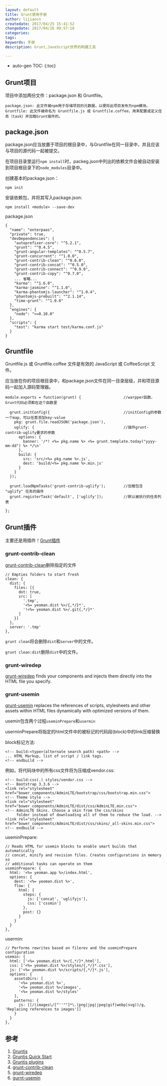 ```yaml
---
layout: default
title: Grunt使用手册
author: lijiaocn
createdate: 2017/04/25 15:41:52
changedate: 2017/04/26 09:57:18
categories:
tags:
keywords: 手册
description: Grunt,JaveScript世界的构建工具

---
```


* auto-gen TOC:
{:toc}

## Grunt项目

项目中添加两份文件：package.json 和 Gruntfile。

	package.json: 此文件被npm用于存储项目的元数据，以便将此项目发布为npm模块。
	Gruntfile: 此文件被命名为 Gruntfile.js 或 Gruntfile.coffee，用来配置或定义任务（task）并加载Grunt插件的。

## package.json

package.json应当放置于项目的根目录中，与Gruntfile在同一目录中，并且应该与项目的源代码一起被提交。

在项目目录里运行`npm install`时，packeg.json中列出的依赖文件会被自动安装到项目根目录下的`node_modules`目录中。

创建基本的package.json：

	npm init

安装依赖包，并将其写入package.json:

	npm install <module> --save-dev

package.json

	{
	  "name": "enterpaas",
	  "private": true,
	  "devDependencies": {
	    "autoprefixer-core": "^5.2.1",
	    "grunt": "^0.4.5",
	    "grunt-angular-templates": "^0.5.7",
	    "grunt-concurrent": "^1.0.0",
	    "grunt-contrib-clean": "^0.6.0",
	    "grunt-contrib-concat": "^0.5.0",
	    "grunt-contrib-connect": "^0.9.0",
	    "grunt-contrib-copy": "^0.7.0",
	    ... 省略...
	    "karma": "^1.6.0",
	    "karma-jasmine": "^1.1.0",
	    "karma-phantomjs-launcher": "^1.0.4",
	    "phantomjs-prebuilt": "^2.1.14",
	    "time-grunt": "^1.0.0"
	  },
	  "engines": {
	    "node": ">=0.10.0"
	  },
	  "scripts": {
	    "test": "karma start test/karma.conf.js"
	  }
	}

## Gruntfile

Gruntfile.js 或 Gruntfile.coffee 文件是有效的 JavaScript 或 CoffeeScript 文件。

应当放在你的项目根目录中，和package.json文件在同一目录层级，并和项目源码一起加入源码管理器。

	module.exports = function(grunt) {                   //warpper函数，Grunt代码必须都在这个函数里
	
	  grunt.initConfig({                                 //initConfig的参数一个map，可以任意添加key-value
	    pkg: grunt.file.readJSON('package.json'),
	    uglify: {                                        //插件grunt-contrib-uglify要求的参数
	      options: {
	        banner: '/*! <%= pkg.name %> <%= grunt.template.today("yyyy-mm-dd") %> */\n'
	      },
	      build: {
	        src: 'src/<%= pkg.name %>.js',
	        dest: 'build/<%= pkg.name %>.min.js'
	      }
	    }
	  });
	
	  grunt.loadNpmTasks('grunt-contrib-uglify');        //加载包含 "uglify" 任务的插件
	  grunt.registerTask('default', ['uglify']);         //默认被执行的任务列表
	
	};

## Grunt插件

主要还是用插件！[Grunt插件][3]

### grunt-contrib-clean

[grunt-contrib-clean][4]删除指定的文件

	// Empties folders to start fresh
	clean: {
	  dist: {
	    files: [{
	      dot: true,
	      src: [
	        '.tmp',
	        '<%= yeoman.dist %>/{,*/}*', 
	        '!<%= yeoman.dist %>/.git{,*/}*'
	      ]
	    }]
	  },
	  server: '.tmp'
	},

`grunt clean`将会删除`dist`和`server`中的文件。

`grunt clean:dist`删除`dist`中的文件。

### grunt-wiredep

[grunt-wiredep][5] finds your components and injects them directly into the HTML file you specify.

### grunt-usemin

[grunt-usemin][6] replaces the references of scripts, stylesheets and other assets within HTML files dynamically with optimized versions of them.

usemin包含两个过程`useminPrepare`和`usermin`

userminPrepare将指定的html文件中的被标记的代码段(block)中的link压缩替换

block标记方法:

	<!-- build:<type>(alternate search path) <path> -->
	... HTML Markup, list of script / link tags.
	<!-- endbuild -->

例如，将代码块中的所有css文件将为压缩成vendor.css:

	<!-- build:css(.) styles/vendor.css -->
	<!-- Bootstrap 3.3.6 -->
	<link rel="stylesheet" href="bower_components/AdminLTE/bootstrap/css/bootstrap.min.css">
	<!-- Theme style -->
	<link rel="stylesheet" href="bower_components/AdminLTE/dist/css/AdminLTE.min.css">
	<!-- AdminLTE Skins. Choose a skin from the css/skins
	     folder instead of downloading all of them to reduce the load. -->
	<link rel="stylesheet" href="bower_components/AdminLTE/dist/css/skins/_all-skins.min.css">
	<!-- endbuild -->

useminPrepare:

	// Reads HTML for usemin blocks to enable smart builds that automatically
	// concat, minify and revision files. Creates configurations in memory so
	// additional tasks can operate on them
	useminPrepare: {
	  html: '<%= yeoman.app %>/index.html',
	  options: {
	    dest: '<%= yeoman.dist %>',
	    flow: {
	      html: {
	        steps: {
	          js: ['concat', 'uglifyjs'],
	          css: ['cssmin']
	        },
	        post: {}
	      }
	    }
	  }
	},

usermin:

	// Performs rewrites based on filerev and the useminPrepare configuration
	usemin: {
	  html: ['<%= yeoman.dist %>/{,*/}*.html'],
	  css: ['<%= yeoman.dist %>/styles/{,*/}*.css'],
	  js: ['<%= yeoman.dist %>/scripts/{,*/}*.js'],
	  options: {
	    assetsDirs: [
	      '<%= yeoman.dist %>',
	      '<%= yeoman.dist %>/images',
	      '<%= yeoman.dist %>/styles'
	    ],
	    patterns: {
	      js: [[/(images\/[^''""]*\.(png|jpg|jpeg|gif|webp|svg))/g, 'Replacing references to images']]
	    }
	  }
	},

## 参考

1. [Gruntjs][1]
2. [Gruntjs Quick Start][2]
3. [Gruntjs plugins][3]
4. [grunt-contrib-clean][4]
5. [grunt-wiredep][5]
6. [gurnt-usemin][6]

[1]: http://www.gruntjs.net/  "http://www.gruntjs.net/" 
[2]: http://www.gruntjs.net/getting-started "http://www.gruntjs.net/getting-started"
[3]: http://www.gruntjs.net/plugins "http://www.gruntjs.net/plugins"
[4]: https://www.npmjs.com/package/grunt-contrib-clean "https://www.npmjs.com/package/grunt-contrib-clean"
[5]: https://www.npmjs.com/package/grunt-wiredep "https://www.npmjs.com/package/grunt-wiredep"
[6]: https://www.npmjs.com/package/grunt-usemin "https://www.npmjs.com/package/grunt-usemin"
